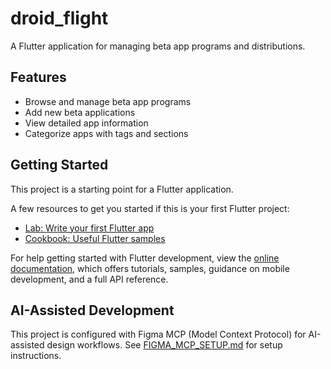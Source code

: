 # droid_flight

A Flutter application for managing beta app programs and distributions.

## Features

- Browse and manage beta app programs
- Add new beta applications
- View detailed app information
- Categorize apps with tags and sections

## Getting Started

This project is a starting point for a Flutter application.

A few resources to get you started if this is your first Flutter project:

- [Lab: Write your first Flutter app](https://docs.flutter.dev/get-started/codelab)
- [Cookbook: Useful Flutter samples](https://docs.flutter.dev/cookbook)

For help getting started with Flutter development, view the
[online documentation](https://docs.flutter.dev/), which offers tutorials,
samples, guidance on mobile development, and a full API reference.

## AI-Assisted Development

This project is configured with Figma MCP (Model Context Protocol) for AI-assisted design workflows. See [FIGMA_MCP_SETUP.md](FIGMA_MCP_SETUP.md) for setup instructions.
